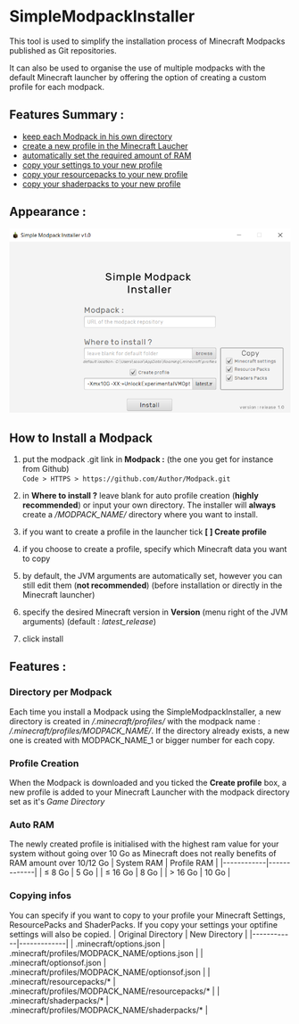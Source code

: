 # SimpleModpackInstaller #

This tool is used to simplify the installation process of Minecraft Modpacks published as Git repositories.

It can also be used to organise the use of multiple modpacks with the default Minecraft launcher by offering the option of creating a custom profile for each modpack. 


## Features Summary : ##
- [keep each Modpack in his own directory](#directory-per-modpack)
- [create a new profile in the Minecraft Laucher](#profile-creation)
- [automatically set the required amount of RAM](#auto-ram)
- [copy your settings to your new profile](#copying-infos)
- [copy your resourcepacks to your new profile](#copying-infos)
- [copy your shaderpacks to your new profile](#copying-infos)


## Appearance : ##

![Alt text](installer_appearance.png?raw=true "Appearance")

## How to Install a Modpack ##
1) put the modpack .git link in **Modpack :** (the one you get for instance from Github)  
`Code > HTTPS > https://github.com/Author/Modpack.git`  

2) in **Where to install ?** leave blank for auto profile creation (**highly recommended**) or input your own directory. The installer will **always** create a */MODPACK_NAME/* directory where you want to install.  

3) if you want to create a profile in the launcher tick **[ ] Create profile**  

4) if you choose to create a profile, specify which Minecraft data you want to copy  

5) by default, the JVM arguments are automatically set, however you can still edit them (**not recommended**) (before installation or directly in the Minecraft launcher)  

7) specify the desired Minecraft version in **Version** (menu right of the JVM arguments) (default : *latest_release*)  

8) click install


## Features : ##
### Directory per Modpack ###
Each time you install a Modpack using the SimpleModpackInstaller, 
a new directory is created in */.minecraft/profiles/* with the modpack name : */.minecraft/profiles/MODPACK_NAME/*.
If the directory already exists, a new one is created with MODPACK_NAME_1 or bigger number for each copy.
### Profile Creation ###
When the Modpack is downloaded and you ticked the **Create profile** box, a new profile is added to your Minecraft Launcher with the modpack directory set as it's *Game Directory*
### Auto RAM ###
The newly created profile is initialised with the highest ram value for your system
without going over 10 Go as Minecraft does not really benefits of RAM amount over 10/12 Go
| System RAM | Profile RAM |
|------------|-------------|
| ≤ 8 Go | 5 Go |
| ≤ 16 Go | 8 Go |
| > 16 Go | 10 Go |

### Copying infos ###
You can specify if you want to copy to your profile your Minecraft Settings, ResourcePacks and ShaderPacks.
If you copy your settings your optifine settings will also be copied. 
| Original Directory | New Directory |
|------------|-------------|
| .minecraft/options.json | .minecraft/profiles/MODPACK_NAME/options.json |
| .minecraft/optionsof.json | .minecraft/profiles/MODPACK_NAME/optionsof.json |
| .minecraft/resourcepacks/* | .minecraft/profiles/MODPACK_NAME/resourcepacks/* |
| .minecraft/shaderpacks/* | .minecraft/profiles/MODPACK_NAME/shaderpacks/* |
